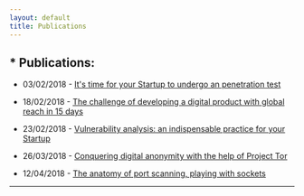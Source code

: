 ```yaml
---
layout: default
title: Publications
---
```


## * Publications:

  - 03/02/2018 - [It's time for your Startup to undergo an penetration test](/publications/penetration-testing)

  - 18/02/2018 - [The challenge of developing a digital product with global reach in 15 days](/publications/the-challenge-of-developing-a-digital-product-with-global-reach-in-15-days)

  - 23/02/2018 - [Vulnerability analysis: an indispensable practice for your Startup](/publications/vulnerability-analysis)

  - 26/03/2018 - [Conquering digital anonymity with the help of Project Tor](/publications/conquering-digital-anonymity-with-the-help-of-project-tor.md)

  - 12/04/2018 - [The anatomy of port scanning, playing with sockets](/publications/the-anatomy-of-port-scanning-playing-with-sockets)

---
